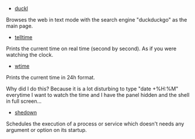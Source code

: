 
* [duckl](./duckl)

Browses the web in text mode with the search engine "duckduckgo" as the main page.

* [telltime](./telltime.bash)

Prints the current time on real time (second by second). As if you were watching the clock.

* [wtime](./wtime.bash)

Prints the current time in 24h format.

Why did I do this? Because it is a lot disturbing to type "date +%H:%M" everytime I want to watch the time and I have the panel hidden
and the shell in full screen...

* [shedown](./shedown.bash)

Schedules the execution of a process or service which doesn't needs any argument or option on its startup.
